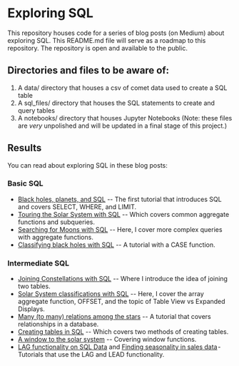 # Exploring SQL

This repository houses code for a series of blog posts (on Medium) about exploring SQL. This README.md file will serve as a roadmap to this repository. The repository is open and available to the public.

## Directories and files to be aware of:

1. A data/ directory that houses a csv of comet data used to create a SQL table
2. A sql_files/ directory that houses the SQL statements to create and query tables
3. A notebooks/ directory that houses Jupyter Notebooks (Note: these files are _very_ unpolished and will be updated in a final stage of this project.)

## Results
You can read about exploring SQL in these blog posts:
### Basic SQL
* [Black holes, planets, and SQL](https://levelup.gitconnected.com/black-holes-planets-and-sql-5667e74b272a?source=friends_link&sk=82cfce28709cee06c56254ede9cfc2bb) -- The first tutorial that introduces SQL and covers SELECT, WHERE, and LIMIT.
* [Touring the Solar System with SQL](https://medium.com/swlh/touring-the-solar-system-with-sql-b2a9d167b829?source=friends_link&sk=b77b267ffa08a803232c06afd85816b8) -- Which covers common aggregate functions and subqueries.
* [Searching for Moons with SQL](https://medium.com/swlh/searching-for-moons-with-sql-4d803738347c?source=friends_link&sk=8e9af00e337fc5551e3ffe28cd7a2a46) -- Here, I cover more complex queries with aggregate functions.
* [Classifying black holes with SQL](https://medium.com/swlh/classifying-black-holes-with-sql-88bd07b54e64?source=friends_link&sk=5b4594dcf3d82881f1d316a90d118f3e) -- A tutorial with a CASE function.

### Intermediate SQL
* [Joining Constellations with SQL](https://medium.com/@kwarmbein/joining-constellations-with-sql-af40f1255562?source=friends_link&sk=0c5a75976efa60006cb3b2889120e1f2) -- Where I introduce the idea of joining two tables.
* [Solar System classifications with SQL](https://medium.com/@kwarmbein/solar-system-classifications-with-sql-f1a3a5e4730a?source=friends_link&sk=6a9eafa2c412523f5243f708a4f8e279) -- Here, I cover the array aggregate function, OFFSET, and the topic of Table View vs Expanded Displays.
* [Many (to many) relations among the stars](https://medium.com/swlh/many-to-many-relations-among-the-stars-1728ba18a2d0?source=friends_link&sk=520341a6b29b886a2f71e13925559bf5) -- A tutorial that covers relationships in a database.
* [Creating tables in SQL](https://medium.com/swlh/creating-tables-in-sql-a3c5995da5f7?source=friends_link&sk=46f6eed6a011ef5c1959bb7e1d7c48bb) -- Which covers two methods of creating tables.
* [A window to the solar system](https://medium.com/@kwarmbein/a-window-to-the-solar-system-d4e882031964?source=friends_link&sk=f421d2e0c4758d29efb1a13a53b0799d) -- Covering window functions.
* [LAG functionality on SQL Data](https://levelup.gitconnected.com/lag-functionality-on-sql-data-d58027631d8a?source=friends_link&sk=808cf4b0d6867262c63ba03e5e9eaefb) and [Finding seasonality in sales data](https://levelup.gitconnected.com/finding-seasonality-in-sales-data-9e959d17c01d?source=friends_link&sk=3bf3f1dd806c2e3cc22ef5338a22fefc) - Tutorials that use the LAG and LEAD functionality.